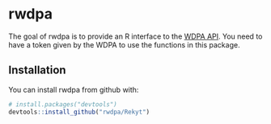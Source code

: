 # rwdpa

The goal of rwdpa is to provide an R interface to the [WDPA API](https://api.protectedplanet.net/).
You need to have a token given by the WDPA to use the functions in this package.

## Installation

You can install rwdpa from github with:

```R
# install.packages("devtools")
devtools::install_github("rwdpa/Rekyt")
```
